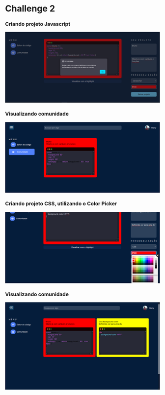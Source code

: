 # Challenge 2

### Criando projeto Javascript

![Javascript](./assets/projeto-js.png)

### Visualizando comunidade

![Visualização](./assets/visualizando-projetos-1.png)

### Criando projeto CSS, utilizando o Color Picker

![CSS](./assets/projeto-css.png)

### Visualizando comunidade

![Visualização](./assets/visualizando-projetos-2.png)